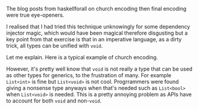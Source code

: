 The blog posts from haskellforall on church encoding then final encoding were true eye-openers.

I realised that I had tried this technique unknowingly for some dependency injector magic, which would have been magical therefore disgusting but a key point from that exercise is that in an imperative language, as a dirty trick, all types can be unified with `void`.

Let me explain. Here is a typical example of church encoding.


However, it's pretty well know that `void` is not really a type that can be used as other types for generics, to the frustration of many. For example `List<int>` is fine but `List<void>` is not cool. Progrrammers were found giving a nonsense type anyways when that's needed such as `List<bool>` when `List<void>` is needed. This is a pretty annoying problem as APIs have to account for both `void` and non-`void`.